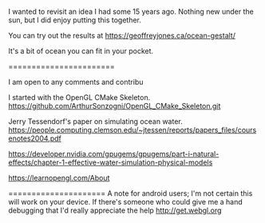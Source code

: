 
I wanted to revisit an idea I had some 15 years ago. Nothing new under the sun, but I did enjoy putting this together.

You can try out the results at https://geoffreyjones.ca/ocean-gestalt/

It's a bit of ocean you can fit in your pocket.


=======================

I am open to any comments and contribu


I started with the OpenGL CMake Skeleton.
https://github.com/ArthurSonzogni/OpenGL_CMake_Skeleton.git

Jerry Tessendorf's paper on simulating ocean water.
https://people.computing.clemson.edu/~jtessen/reports/papers_files/coursenotes2004.pdf


https://developer.nvidia.com/gpugems/gpugems/part-i-natural-effects/chapter-1-effective-water-simulation-physical-models

https://learnopengl.com/About


=====================
A note for android users; I'm not certain this will work on your device. If there's someone who could give me a hand debugging that I'd really appreciate the help
http://get.webgl.org

